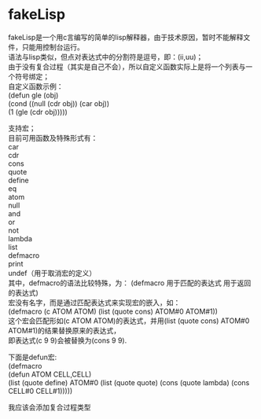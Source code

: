 # fakeLisp
fakeLisp是一个用c言编写的简单的lisp解释器，由于技术原因，暂时不能解释文件，只能用控制台运行。  
语法与lisp类似，但点对表达式中的分割符是逗号，即：(ii,uu)；  
由于没有复合过程（其实是自己不会），所以自定义函数实际上是将一个列表与一个符号绑定；  
自定义函数示例：  
(defun gle (obj)  
(cond ((null (cdr obj)) (car obj))  
(1 (gle (cdr obj)))))  
  
支持宏；  
目前可用函数及特殊形式有：  
car  
cdr  
cons  
quote  
define  
eq  
atom  
null  
and  
or  
not  
lambda  
list  
defmacro  
print  
undef（用于取消宏的定义）  
其中，defmacro的语法比较特殊，为：
(defmacro 用于匹配的表达式 用于返回的表达式)  
宏没有名字，而是通过匹配表达式来实现宏的嵌入，如：  
(defmacro (c ATOM ATOM) (list (quote cons) ATOM#0 ATOM#1))  
这个宏会匹配形如(c ATOM ATOM)的表达式，并用(list (quote cons) ATOM#0 ATOM#1)的结果替换原来的表达式，  
即表达式(c 9 9)会被替换为(cons 9 9).  

下面是defun宏:  
(defmacro  
(defun ATOM CELL,CELL)  
(list (quote define) ATOM#0 (list (quote quote) (cons (quote lambda) (cons CELL#0 CELL#1)))))  

我应该会添加复合过程类型
